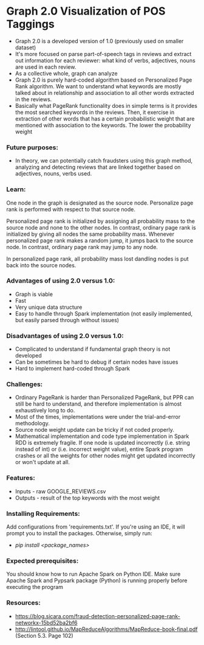 # Graph 2.0 Visualization of POS Taggings
- Graph 2.0 is a developed version of 1.0 (previously used on smaller dataset) 
- It's more focused on parse part-of-speech tags in reviews and extract out information
for each reviewer: what kind of verbs, adjectives, nouns are used in each review.
- As a collective whole, graph can analyze 
- Graph 2.0 is purely hard-coded algorithm based on Personalized Page Rank algorithm.
We want to understand what keywords are mostly talked about in relationship and association to all other 
words extracted in the reviews. 
- Basically what PageRank functionality does in simple terms is it provides the most
searched keywords in the reviews. Then, it exercise in extraction of other words that
has a certain probabilistic weight that are mentioned with association to the keywords. 
The lower the probability weight


### Future purposes:

- In theory, we can potentially catch fraudsters using this graph method, analyzing and detecting reviews
that are linked together based on adjectives, nouns, verbs used.

### Learn:
One node in the graph is designated as the source node. Personalize page rank is performed with respect to that
source node.

Personalized page rank is initialized by assigning all probability mass to the source node and none to the other
nodes. In contrast, ordinary page rank is initialized by giving all nodes the same probability mass.
Whenever personalized page rank makes a random jump, it jumps back to the source node. In contrast, ordinary page rank
may jump to any node.

In personalized page rank, all probability mass lost dandling nodes is put back into the source nodes.

### Advantages of using 2.0 versus 1.0:
- Graph is viable
- Fast
- Very unique data structure
- Easy to handle through Spark implementation (not easily implemented, but easily parsed through
without issues)

### Disadvantages of using 2.0 versus 1.0:
- Complicated to understand if fundamental graph theory is not developed
- Can be sometimes be hard to debug if certain nodes have issues
- Hard to implement hard-coded through Spark

### Challenges:
- Ordinary PageRank is harder than Personalized PageRank, but PPR can still be hard to understand, 
and therefore implementation is almost exhaustively long to do. 
- Most of the times, implementations were under the trial-and-error methodology.
- Source node weight update can be tricky if not coded properly. 
- Mathematical implementation and code type implementation in Spark RDD is extremely fragile. 
If one node is updated incorrectly  (i.e. string instead of int) or (i.e. incorrect weight value), 
entire Spark program crashes or all the weights for other nodes might get updated incorrectly or won't
update at all.

### Features:
- Inputs - raw GOOGLE_REVIEWS.csv
- Outputs - result of the top keywords with the most weight

### Installing Requirements:
Add configurations from 'requirements.txt'. If you're using an IDE, it will prompt you
to install the packages. Otherwise, simply run:
- _pip install <package_names>_


### Expected prerequisites:
You should know how to run Apache Spark on Python IDE. Make sure Apache Spark
and Pypsark package (Python) is running properly before executing the program 

### Resources:
- https://blog.sicara.com/fraud-detection-personalized-page-rank-networkx-15bd52ba2bf6
- http://lintool.github.io/MapReduceAlgorithms/MapReduce-book-final.pdf (Section 5.3. Page 102)

